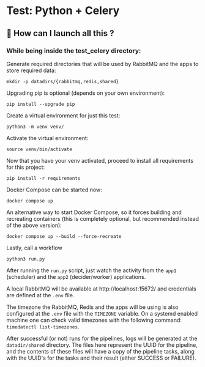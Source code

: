 # Test: Python + Celery

## :memo: How can I launch all this ?

### While being inside the test_celery directory:
Generate required directories that will be used by RabbitMQ and the apps to store required data:
```bash=1
mkdir -p datadirs/{rabbitmq,redis,shared}
```

Upgrading pip is optional (depends on your own environment):
```bash=2
pip install --upgrade pip
```
Create a virtual environment for just this test:
```bash=3
python3 -m venv venv/
```
Activate the virtual environment:
```bash=4
source venv/bin/activate
```
Now that you have your venv activated, proceed to install all requirements for this project:
```bash=5
pip install -r requirements
```

Docker Compose can be started now:
```bash=6
docker compose up
```

An alternative way to start Docker Compose, so it forces building and recreating containers (this is completely optional, but recommended instead of the above version):
```bash=7
docker compose up --build --force-recreate
```

Lastly, call a workflow
```bash=8
python3 run.py
```

After running the `run.py` script, just watch the activity from the `app1` (scheduler) and the `app2` (decider/worker) applications.

A local RabbitMQ will be available at http://localhost:15672/ and credentials are defined at the `.env` file.

The timezone the RabbitMQ, Redis and the apps will be using is also configured at the `.env` file with the `TIMEZONE` variable. On a systemd enabled machine one can check valid timezones with the following command: `timedatectl list-timezones`.

After successful (or not) runs for the pipelines, logs will be generated at the `datadir/shared` directory. The files here represent the UUID for the pipeline, and the contents of these files will have a copy of the pipeline tasks, along with the UUID's for the tasks and their result (either SUCCESS or FAILURE).
